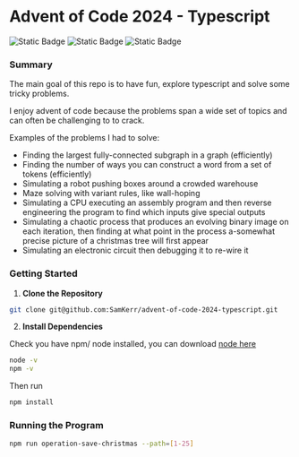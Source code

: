 # Advent of Code 2024 - Typescript

![Static Badge](https://img.shields.io/badge/language-typescript-blue)
![Static Badge](https://img.shields.io/badge/days_completed-25-green)
![Static Badge](https://img.shields.io/badge/christmas_saved-true-green)

### Summary

The main goal of this repo is to have fun, explore typescript and solve some tricky problems.

I enjoy advent of code because the problems span a wide set of topics and can often be challenging to to crack. 

Examples of the problems I had to solve:
- Finding the largest fully-connected subgraph in a graph (efficiently)
- Finding the number of ways you can construct a word from a set of tokens (efficiently)
- Simulating a robot pushing boxes around a crowded warehouse
- Maze solving with variant rules, like wall-hoping 
- Simulating a CPU executing an assembly program and then reverse engineering the program to find which inputs give special outputs
- Simulating a chaotic process that produces an evolving binary image on each iteration, then finding at what point in the process a-somewhat precise picture of a christmas tree will first appear 
- Simulating an electronic circuit then debugging it to re-wire it

### Getting Started

1. **Clone the Repository**

```bash
git clone git@github.com:SamKerr/advent-of-code-2024-typescript.git
```

2. **Install Dependencies**

Check you have npm/ node installed, you can download [node here](https://nodejs.org/en)

```bash
node -v
npm -v
```

Then run

```bash
npm install
```

### Running the Program

```bash
npm run operation-save-christmas --path=[1-25]
```
